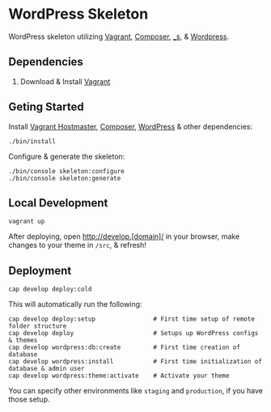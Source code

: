 WordPress Skeleton
==================

WordPress skeleton utilizing [Vagrant][1], [Composer][2], [_s][3], & [Wordpress][5].


Dependencies
------------

1. Download & Install [Vagrant][1]


Geting Started
--------------

Install [Vagrant Hostmaster][6], [Composer][2], [WordPress][5] & other dependencies:

    ./bin/install

Configure & generate the skeleton:

    ./bin/console skeleton:configure
    ./bin/console skeleton:generate


Local Development
-----------------

    vagrant up

After deploying, open <http://develop.[domain]/> in your browser,
make changes to your theme in `/src`, & refresh!


Deployment
----------

    cap develop deploy:cold

This will automatically run the following:

    cap develop deploy:setup                # First time setup of remote folder structure
    cap develop deploy                      # Setups up WordPress configs & themes
    cap develop wordpress:db:create         # First time creation of database
    cap develop wordpress:install           # First time initialization of database & admin user
    cap develop wordpress:theme:activate    # Activate your theme

You can specify other environments like `staging` and `production`, if you have those setup.

[1]: http://vagrantup.com/
[2]: http://getcomposer.org/
[3]: http://underscores.me/
[5]: http://github.com/WordPress/WordPress
[6]: http://github.com/mosaicxm/vagrant-hostmaster
[7]: http://getcomposer.org/doc/00-intro.md#globally
[8]: http://codex.wordpress.org/Theme_Unit_Test
